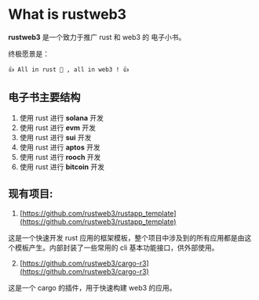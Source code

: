 # What is rustweb3

**rustweb3** 是一个致力于推广 rust 和 web3 的 电子小书。

终极愿景是：

```pre
👍 All in rust 🦀 , all in web3 ! 👍
```

## 电子书主要结构

1. 使用 rust 进行 **solana** 开发
2. 使用 rust 进行 **evm** 开发
3. 使用 rust 进行 **sui** 开发
4. 使用 rust 进行 **aptos** 开发
5. 使用 rust 进行 **rooch** 开发
6. 使用 rust 进行 **bitcoin** 开发

## 现有项目:

1. [https://github.com/rustweb3/rustapp_template](https://github.com/rustweb3/rustapp_template)

这是一个快速开发 rust 应用的框架模板，整个项目中涉及到的所有应用都是由这个模板产生。内部封装了一些常用的 cli 基本功能接口，供外部使用。

2. [https://github.com/rustweb3/cargo-r3](https://github.com/rustweb3/cargo-r3)

这是一个 cargo 的插件，用于快速构建 web3 的应用。
